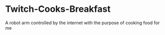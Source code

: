 # Twitch-Cooks-Breakfast
A robot arm controlled by the internet with the purpose of cooking food for me
